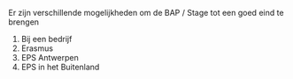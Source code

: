 Er zijn verschillende mogelijkheden om de BAP / Stage tot een goed eind te brengen

1. Bij een bedrijf
2. Erasmus
3. EPS Antwerpen
4. EPS in het Buitenland
